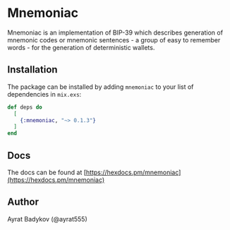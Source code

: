 # Mnemoniac

 Mnemoniac is an implementation of BIP-39 which describes generation of mnemonic codes or mnemonic sentences - a group of easy to remember words - for the generation of deterministic wallets.

## Installation

The package can be installed by adding `mnemoniac` to your list of dependencies in `mix.exs`:

```elixir
def deps do
  [
    {:mnemoniac, "~> 0.1.3"}
  ]
end
```

## Docs

The docs can be found at [https://hexdocs.pm/mnemoniac](https://hexdocs.pm/mnemoniac)

## Author

Ayrat Badykov (@ayrat555)
